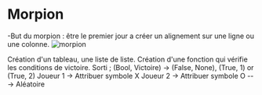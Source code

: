 # Morpion
-But du morpion : être le premier jour a créer un alignement sur une ligne ou une colonne.
![morpion](https://user-images.githubusercontent.com/90515695/148703393-9cec12ae-a44c-4a21-857f-f449c52c5a2c.gif)


Création d'un tableau, une liste de liste.
Création d'une fonction qui vérifie les conditions de victoire. Sorti ; (Bool, Victoire) -> (False, None), (True, 1) or (True, 2)
Joueur 1 -> Attribuer symbole X 
Joueur 2 -> Attribuer symbole O
---> Aléatoire
